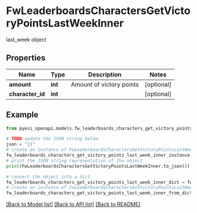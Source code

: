# FwLeaderboardsCharactersGetVictoryPointsLastWeekInner

last_week object

## Properties

Name | Type | Description | Notes
------------ | ------------- | ------------- | -------------
**amount** | **int** | Amount of victory points | [optional] 
**character_id** | **int** |  | [optional] 

## Example

```python
from pyesi_openapi.models.fw_leaderboards_characters_get_victory_points_last_week_inner import FwLeaderboardsCharactersGetVictoryPointsLastWeekInner

# TODO update the JSON string below
json = "{}"
# create an instance of FwLeaderboardsCharactersGetVictoryPointsLastWeekInner from a JSON string
fw_leaderboards_characters_get_victory_points_last_week_inner_instance = FwLeaderboardsCharactersGetVictoryPointsLastWeekInner.from_json(json)
# print the JSON string representation of the object
print(FwLeaderboardsCharactersGetVictoryPointsLastWeekInner.to_json())

# convert the object into a dict
fw_leaderboards_characters_get_victory_points_last_week_inner_dict = fw_leaderboards_characters_get_victory_points_last_week_inner_instance.to_dict()
# create an instance of FwLeaderboardsCharactersGetVictoryPointsLastWeekInner from a dict
fw_leaderboards_characters_get_victory_points_last_week_inner_from_dict = FwLeaderboardsCharactersGetVictoryPointsLastWeekInner.from_dict(fw_leaderboards_characters_get_victory_points_last_week_inner_dict)
```
[[Back to Model list]](../README.md#documentation-for-models) [[Back to API list]](../README.md#documentation-for-api-endpoints) [[Back to README]](../README.md)


